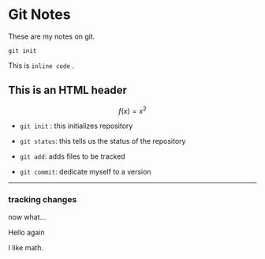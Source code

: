 # Git Notes

These are my notes on git. 

```
git init
```
This is `inline code` .

<h2> This is an HTML header </h2>

$$f(x) = x^2 $$


* `git init` : this initializes repository


* `git status`: this tells us the status of the repository

* `git add`: adds files to be tracked
* `git commit`: dedicate myself to a version

----

### tracking changes

now what...

Hello again

I like math.



